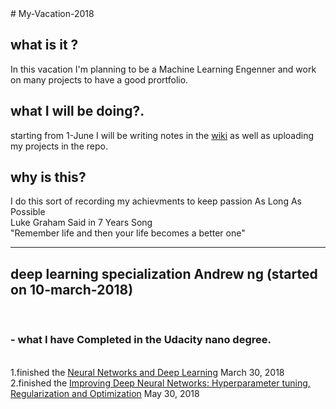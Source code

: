 <html>
# My-Vacation-2018
<h2>what is it ?</h2>

In this vacation I'm planning to be a Machine Learning Engenner and work on many projects to have a good prortfolio.

<h2> what I will be doing?.</h2>

starting from 1-June I will be writing notes in the <a href="https://github.com/mostafax/My-Vacation-2018/wiki/Main-Start">wiki</a> as well as uploading my projects in the repo.

<h2>why is this? </h2>

I do this sort of recording my achievments to keep passion As Long As Possible<br>Luke Graham Said in 7 Years Song<br> 
"Remember life and then your life becomes a better one"
<hr>
<h2>deep learning specialization Andrew ng (started on 10-march-2018)</h2>
<br>
<h3>- what I have Completed in the Udacity nano degree.</h3>
<br>
 1.finished the <a href="https://www.coursera.org/account/accomplishments/certificate/5A73PFZYAFUC"> Neural Networks and Deep Learning</a> March 30, 2018
  <br>
  2.finished the <a href="https://www.coursera.org/account/accomplishments/certificate/59VVTPU74UHN"> Improving Deep Neural Networks: Hyperparameter tuning, Regularization and Optimization</a> May 30, 2018 
</html>
